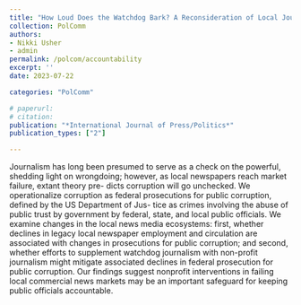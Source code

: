 ```yaml
---
title: "How Loud Does the Watchdog Bark? A Reconsideration of Local Journalism, News Non-profits, and Political Corruption"
collection: PolComm
authors: 
- Nikki Usher
- admin
permalink: /polcom/accountability
excerpt: ''
date: 2023-07-22

categories: "PolComm"

# paperurl: 
# citation:
publication: "*International Journal of Press/Politics*"
publication_types: ["2"]

---
```


Journalism has long been presumed to serve as a check on the powerful, shedding
light on wrongdoing; however, as local newspapers reach market failure, extant theory
pre- dicts corruption will go unchecked. We operationalize corruption as federal
prosecutions for public corruption, defined by the US Department of Jus- tice as crimes
involving the abuse of public trust by government by federal, state, and local public
officials. We examine changes in the local news media ecosystems: first, whether
declines in legacy local newspaper employment and circulation are associated with
changes in prosecutions for public corruption; and second, whether efforts to supplement
watchdog journalism with non-profit journalism might mitigate associated
declines in federal prosecution for public corruption. Our findings suggest nonprofit
interventions in failing local commercial news markets may be an important safeguard
for keeping public officials accountable.
